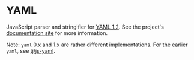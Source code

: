 # YAML

JavaScript parser and stringifier for [YAML 1.2](http://yaml.org/). See the project's [documentation site](https://eemeli.org/yaml/) for more information.

Note: `yaml` 0.x and 1.x are rather different implementations. For the earlier `yaml`, see [tj/js-yaml](https://github.com/tj/js-yaml).
